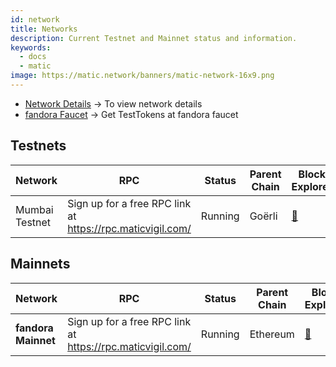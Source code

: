 ```yaml
---
id: network
title: Networks
description: Current Testnet and Mainnet status and information.
keywords:
  - docs
  - matic
image: https://matic.network/banners/matic-network-16x9.png 
---
```



- [Network Details](/docs/develop/network-details/network) -> To view network details
- [fandora Faucet](https://faucet.fandora.technology/) -> Get TestTokens at fandora faucet


## Testnets
| Network   | RPC | Status         | Parent Chain                                                                                                    | Block Explorer
|-----------|------|----------------|----------------------------------------------------------------------------------------------------------------|------------------------------------|
|Mumbai Testnet| Sign up for a free RPC link at https://rpc.maticvigil.com/ |Running|Goërli|[:ledger:](https://mumbai.fandorascan.com/)|


## Mainnets
| Network       | RPC | Status     | Parent Chain                                                               | Block Explorer
|---------------|------|------------|------------------------------------------------------------------------------|-------------------------------------
| **fandora Mainnet** | Sign up for a free RPC link at https://rpc.maticvigil.com/ | Running    | Ethereum|[:ledger:](https://fandorascan.com/)

